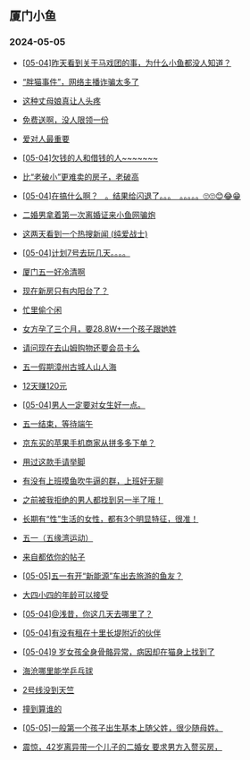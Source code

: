 ## 厦门小鱼 
### 2024-05-05

+ [[05-04]昨天看到关于马戏团的事，为什么小鱼都没人知道？](http://bbs.xmfish.com/read-htm-tid-18185231.html)

+ [“胖猫事件”，网络主播诈骗太多了](http://bbs.xmfish.com/read-htm-tid-18185157.html)

+ [这种丈母娘真让人头疼](http://bbs.xmfish.com/read-htm-tid-18185221.html)

+ [免费送啊，没人限领一份](http://bbs.xmfish.com/read-htm-tid-18185129.html)

+ [爱对人最重要](http://bbs.xmfish.com/read-htm-tid-18185198.html)

+ [[05-04]欠钱的人和借钱的人~~~~~~~](http://bbs.xmfish.com/read-htm-tid-18185205.html)

+ [比“老破小”更难卖的房子，老破高](http://bbs.xmfish.com/read-htm-tid-18185294.html)

+ [[05-04]在搞什么啊？   。结果给闪退了。。。  。。。。。🙄🙄😊😂😁](http://bbs.xmfish.com/read-htm-tid-18185233.html)

+ [二婚男拿着第一次离婚证来小鱼网骗炮](http://bbs.xmfish.com/read-htm-tid-18185266.html)

+ [这两天看到一个热搜新闻 (纯爱战士)](http://bbs.xmfish.com/read-htm-tid-18185136.html)

+ [[05-04]计划7号去玩几天。。。。](http://bbs.xmfish.com/read-htm-tid-18185173.html)

+ [厦门五一好冷清啊](http://bbs.xmfish.com/read-htm-tid-18185163.html)

+ [现在新房只有内阳台了？](http://bbs.xmfish.com/read-htm-tid-18185313.html)

+ [忙里偷个闲](http://bbs.xmfish.com/read-htm-tid-18185303.html)

+ [女方孕了三个月，要28.8W+一个孩子跟她姓](http://bbs.xmfish.com/read-htm-tid-18185428.html)

+ [请问现在去山姆购物还要会员卡么](http://bbs.xmfish.com/read-htm-tid-18185299.html)

+ [五一假期漳州古城人山人海](http://bbs.xmfish.com/read-htm-tid-18185419.html)

+ [12天赚120元](http://bbs.xmfish.com/read-htm-tid-18185395.html)

+ [[05-04]男人一定要对女生好一点。](http://bbs.xmfish.com/read-htm-tid-18185447.html)

+ [五一结束，等待端午](http://bbs.xmfish.com/read-htm-tid-18185383.html)

+ [京东买的苹果手机商家从拼多多下单？](http://bbs.xmfish.com/read-htm-tid-18185414.html)

+ [用过这款手请举脚](http://bbs.xmfish.com/read-htm-tid-18185357.html)

+ [有没有上班摸鱼吹牛逼的群，上班好无聊](http://bbs.xmfish.com/read-htm-tid-18185368.html)

+ [之前被我拒绝的男人都找到另一半了哦！](http://bbs.xmfish.com/read-htm-tid-18185538.html)

+ [长期有“性”生活的女性，都有3个明显特征，很准！](http://bbs.xmfish.com/read-htm-tid-18185498.html)

+ [五一（五缘湾运动）](http://bbs.xmfish.com/read-htm-tid-18185484.html)

+ [来自都依你的帖子](http://bbs.xmfish.com/read-htm-tid-18185482.html)

+ [[05-05]五一有开“新能源”车出去旅游的鱼友？](http://bbs.xmfish.com/read-htm-tid-18185542.html)

+ [大四小四的年龄可以接受](http://bbs.xmfish.com/read-htm-tid-18185508.html)

+ [[05-04]@浅昔，你这几天去哪里了？](http://bbs.xmfish.com/read-htm-tid-18185460.html)

+ [[05-04]有没有租在十里长堤附近的伙伴](http://bbs.xmfish.com/read-htm-tid-18185453.html)

+ [[05-04]9 岁女孩全身骨骼异常，病因却在猫身上找到了](http://bbs.xmfish.com/read-htm-tid-18185531.html)

+ [海沧哪里能学乒乓球](http://bbs.xmfish.com/read-htm-tid-18185491.html)

+ [2号线没到天竺](http://bbs.xmfish.com/read-htm-tid-18185566.html)

+ [撞到算谁的](http://bbs.xmfish.com/read-htm-tid-18185595.html)

+ [[05-05]一般第一个孩子出生基本上随父姓，很少随母姓。](http://bbs.xmfish.com/read-htm-tid-18185644.html)

+ [震惊，42岁离异带一个儿子的二婚女
要求男方入赘买房，](http://bbs.xmfish.com/read-htm-tid-18185748.html)

